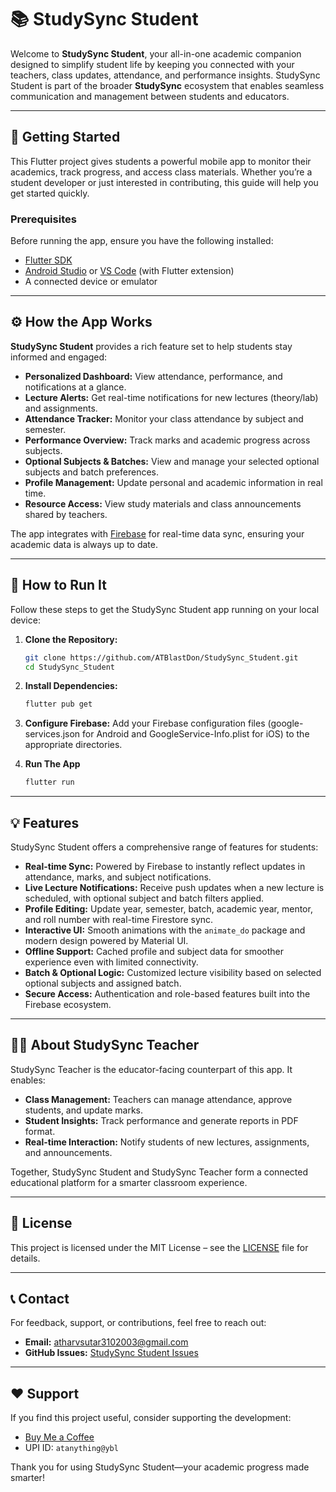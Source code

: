 # 📚 StudySync Student

Welcome to **StudySync Student**, your all-in-one academic companion designed to simplify student life by keeping you connected with your teachers, class updates, attendance, and performance insights. StudySync Student is part of the broader **StudySync** ecosystem that enables seamless communication and management between students and educators.

---

## 🚀 Getting Started

This Flutter project gives students a powerful mobile app to monitor their academics, track progress, and access class materials. Whether you’re a student developer or just interested in contributing, this guide will help you get started quickly.

### Prerequisites

Before running the app, ensure you have the following installed:

- [Flutter SDK](https://docs.flutter.dev/get-started/install)
- [Android Studio](https://developer.android.com/studio) or [VS Code](https://code.visualstudio.com/) (with Flutter extension)
- A connected device or emulator

---

## ⚙️ How the App Works

**StudySync Student** provides a rich feature set to help students stay informed and engaged:

- **Personalized Dashboard:** View attendance, performance, and notifications at a glance.
- **Lecture Alerts:** Get real-time notifications for new lectures (theory/lab) and assignments.
- **Attendance Tracker:** Monitor your class attendance by subject and semester.
- **Performance Overview:** Track marks and academic progress across subjects.
- **Optional Subjects & Batches:** View and manage your selected optional subjects and batch preferences.
- **Profile Management:** Update personal and academic information in real time.
- **Resource Access:** View study materials and class announcements shared by teachers.

The app integrates with [Firebase](https://firebase.google.com/) for real-time data sync, ensuring your academic data is always up to date.

---

## 🏃 How to Run It

Follow these steps to get the StudySync Student app running on your local device:

1. **Clone the Repository:**

   ```bash
   git clone https://github.com/ATBlastDon/StudySync_Student.git
   cd StudySync_Student

2. **Install Dependencies:**
   ```bash
   flutter pub get

3. **Configure Firebase:**
   Add your Firebase configuration files (google-services.json for Android and GoogleService-Info.plist for iOS) to the appropriate directories.

4. **Run The App**
   ```bash
   flutter run

---

## 💡 Features

StudySync Student offers a comprehensive range of features for students:

- **Real-time Sync:** Powered by Firebase to instantly reflect updates in attendance, marks, and subject notifications.
- **Live Lecture Notifications:** Receive push updates when a new lecture is scheduled, with optional subject and batch filters applied.
- **Profile Editing:** Update year, semester, batch, academic year, mentor, and roll number with real-time Firestore sync.
- **Interactive UI:** Smooth animations with the `animate_do` package and modern design powered by Material UI.
- **Offline Support:** Cached profile and subject data for smoother experience even with limited connectivity.
- **Batch & Optional Logic:** Customized lecture visibility based on selected optional subjects and assigned batch.
- **Secure Access:** Authentication and role-based features built into the Firebase ecosystem.

---

## 👨‍🏫 About StudySync Teacher

StudySync Teacher is the educator-facing counterpart of this app. It enables:

- **Class Management:** Teachers can manage attendance, approve students, and update marks.
- **Student Insights:** Track performance and generate reports in PDF format.
- **Real-time Interaction:** Notify students of new lectures, assignments, and announcements.

Together, StudySync Student and StudySync Teacher form a connected educational platform for a smarter classroom experience.

---

## 📝 License

This project is licensed under the MIT License – see the [LICENSE](LICENSE) file for details.

---

## 📞 Contact

For feedback, support, or contributions, feel free to reach out:

- **Email:** atharvsutar3102003@gmail.com  
- **GitHub Issues:** [StudySync Student Issues](https://github.com/ATBlastDon/StudySync_Student/issues)

---

## ❤️ Support

If you find this project useful, consider supporting the development:

- [Buy Me a Coffee](https://www.buymeacoffee.com/atblastdon)
- UPI ID: `atanything@ybl`

Thank you for using StudySync Student—your academic progress made smarter!


